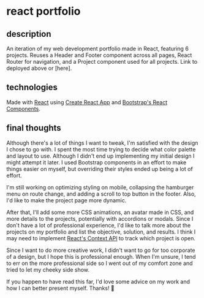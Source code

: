 # react portfolio
## description
An iteration of my web development portfolio made in React, featuring 6 projects. Reuses a Header and Footer component across all pages, React Router for navigation, and a Project component used for all projects. Link to deployed above or [here].

## technologies
Made with [React](https://reactjs.org/) using [Create React App](https://create-react-app.dev/docs/getting-started/) and [Bootstrap's React Components](https://react-bootstrap.github.io/).

## final thoughts
Although there's a lot of things I want to tweak, I'm satisfied with the design I chose to go with. I spent the most time trying to decide what color palette and layout to use. Although I didn't end up implementing my initial design I might attempt it later. I used Bootstrap components in an effort to make things easier on myself, but overriding their styles ended up being a lot of effort. 

I'm still working on optimizing styling on mobile, collapsing the hamburger menu on route change, and adding a scroll to top button in the footer. Also, I'd like to make the project page more dynamic.

After that, I'll add some more CSS animations, an avatar made in CSS, and more details to the projects, potentially with accordions or modals. Since I don't have a lot of professional experience, I'd like to talk more about the projects on my portfolio and list the objective, solution, and results. I think I may need to implement [React's Context API](https://reactjs.org/docs/context.html) to track which project is open.

Since I want to do more creative work, I didn't want to go for too corporate of a design, but I hope this is professional enough. When I'm unsure, I tend to err on the more professional side so I went out of my comfort zone and tried to let my cheeky side show.

If you happen to have read this far, I'd love some advice on my work and how I can better present myself. Thanks! 👋